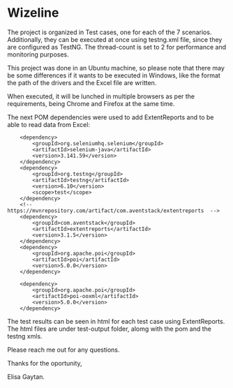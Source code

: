 # Wizeline

The project is organized in Test cases, one for each of the 7 scenarios. 
Additionally, they can be executed at once using testng.xml file, since they are configured as TestNG. The thread-count is set to 2 for 
performance and monitoring purposes. 

This project was done in an Ubuntu machine, so please note that there may be some differences if it wants to be executed in Windows, 
like the format the path of the drivers and the Excel file are written. 

When executed, it will be lunched in multiple browsers as per the requirements, being Chrome and Firefox at the same time.

The next POM dependencies were used to add ExtentReports and to be able to read data from Excel:


		<dependency>
			<groupId>org.seleniumhq.selenium</groupId>
			<artifactId>selenium-java</artifactId>
			<version>3.141.59</version>
		</dependency>
		<dependency>
			<groupId>org.testng</groupId>
			<artifactId>testng</artifactId>
			<version>6.10</version>
			<scope>test</scope>
		</dependency>
		<!--  https://mvnrepository.com/artifact/com.aventstack/extentreports  -->
		<dependency>
			<groupId>com.aventstack</groupId>
			<artifactId>extentreports</artifactId>
			<version>3.1.5</version>
		</dependency>
		<dependency>
			<groupId>org.apache.poi</groupId>
			<artifactId>poi</artifactId>
			<version>5.0.0</version>
		</dependency>
<!--  https://mvnrepository.com/artifact/org.apache.poi/poi-ooxml  -->
		<dependency>
			<groupId>org.apache.poi</groupId>
			<artifactId>poi-ooxml</artifactId>
			<version>5.0.0</version>
		</dependency>
</dependencies>

The test results can be seen in html for each test case using ExtentReports. The html files are under test-output folder, alomg with the pom and the testng xmls.

Please reach me out for any questions.

Thanks for the oportunity,

Elisa Gaytan.
